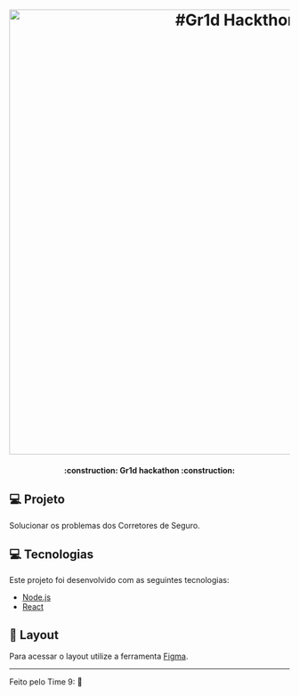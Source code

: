 <h1 align="center">
    <img title="#Gr1d Hackthon" src="./src/assets/gr1d.jpg" width="800px" />
</h1>

<h4 align="center"> 
	:construction: Gr1d hackathon :construction:
</h4>


## 💻 Projeto
<p>Solucionar os problemas dos Corretores de Seguro.</p>

## 💻 Tecnologias

Este projeto foi desenvolvido com as seguintes tecnologias:

- [Node.js](https://nodejs.org/en/) 
- [React](https://reactjs.org)

## 🔖 Layout

Para acessar o layout utilize a ferramenta [Figma](https://www.figma.com/file/NS42Q1VhE3enu4FN2SsFwb/Corretor?node-id=12%3A348).


---

Feito pelo Time 9: :wave:
